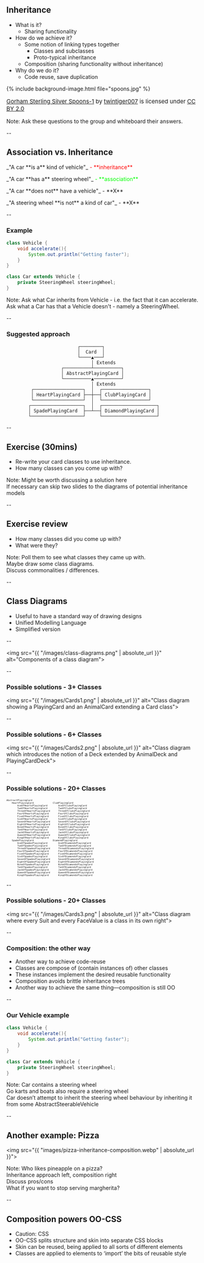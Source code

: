 ## Inheritance

+ What is it?
    + Sharing functionality
+ How do we achieve it?
    + Some notion of linking types together
        + Classes and subclasses
        + Proto-typical inheritance
    + Composition (sharing functionality without inheritance)
+ Why do we do it?
    + Code reuse, save duplication


{% include background-image.html file="spoons.jpg" %}
<p style="float:bottom;font-size:15px">
<a href="https://flic.kr/p/qjSADb">Gorham Sterling Silver Spoons-1</a>
by <a href="https://www.flickr.com/photos/twintiger/">twintiger007</a> is licensed under 
<a href="https://creativecommons.org/licenses/by/2.0/">CC BY 2.0</a>
</p>

Note:
Ask these questions to the group and whiteboard their answers.  

--

## Association vs. Inheritance

<div align="left">
<p>
_"A car
<span class="fragment highlight-red" data-fragment-index="1">**is a**</span>
kind of vehicle"_
<span class="fragment fade-in" data-fragment-index="2" style="color:red"> - **inheritance**</span>
</p>

<p>
<span class="fragment" data-fragment-index="3">
_"A car
<span class="fragment highlight-green" data-fragment-index="4">**has a**</span>
steering wheel"_
<span class="fragment fade-in" data-fragment-index="5" style="color:lime"> - **association**</span>
</span>
</p>

<p class="fragment">
_"A car **does not** have a vehicle"_ - **X**
</p>
<p class="fragment">
_"A steering wheel **is not** a kind of car"_ - **X**
</p>
</div>

--

### Example

```java
class Vehicle {
    void accelerate(){
        System.out.println("Getting faster");
    }
}

class Car extends Vehicle {
    private SteeringWheel steeringWheel;
}
```

Note:
Ask what Car inherits from Vehicle - i.e. the fact that it can accelerate.  
Ask what a Car has that a Vehicle doesn't - namely a SteeringWheel.  

--

### Suggested approach

```text
                          ┌────────┐
                          │  Card  │
                          └────▲───┘
                               │ Extends
                    ┌──────────┴──────────┐
                    │ AbstractPlayingCard │
                    └──────────▲──────────┘
                               │ Extends
         ┌──────────────────┐  │  ┌─────────────────┐
         │ HeartPlayingCard ├──┼──┤ ClubPlayingCard │
         └──────────────────┘  │  └─────────────────┘
        ┌───────────────────┐  │  ┌────────────────────┐
        │ SpadePlayingCard  ├──┴──┤ DiamondPlayingCard │
        └───────────────────┘     └────────────────────┘
```

--

## Exercise (30mins)

* Re-write your card classes to use inheritance.
* How many classes can you come up with?

Note: Might be worth discussing a solution here  
  If necessary can skip two slides to the diagrams of potential inheritance models

--

## Exercise review

+ How many classes did you come up with?
+ What were they?

Note:
Poll them to see what classes they came up with.  
Maybe draw some class diagrams.  
Discuss commonalities / differences.  

--

## Class Diagrams

* Useful to have a standard way of drawing designs
* Unified Modelling Language
* Simplified version

--

<img src="{{ "/images/class-diagrams.png" | absolute_url }}" alt="Components of a class diagram">

--

### Possible solutions - 3+ Classes

<img src="{{ "/images/Cards1.png" | absolute_url }}" alt="Class diagram showing a PlayingCard and an AnimalCard extending a Card class">

--

### Possible solutions - 6+ Classes

<img src="{{ "/images/Cards2.png" | absolute_url }}" alt="Class diagram which introduces the notion of a Deck extended by AnimalDeck and PlayingCardDeck">


--

### Possible solutions - 20+ Classes

<span style="font-size:50%;">

```text
AbstractPlayingCard
    HeartPlayingCard              ClubPlayingCard
        AceOfHeartsPlayingCard        AceOfClubsPlayingCard    
        TwoOfHeartsPlayingCard        TwoOfClubsPlayingCard    
        ThreeOfHeartsPlayingCard      ThreeOfClubsPlayingCard  
        FourOfHeartsPlayingCard       FourOfClubsPlayingCard   
        FiveOfHeartsPlayingCard       FiveOfClubsPlayingCard   
        SixOfHeartsPlayingCard        SixOfClubsPlayingCard    
        SevenOfHeartsPlayingCard      SevenOfClubsPlayingCard  
        EightOfHeartsPlayingCard      EightOfClubsPlayingCard  
        NineOfHeartsPlayingCard       NineOfClubsPlayingCard   
        TenOfHeartsPlayingCard        TenOfClubsPlayingCard    
        JackOfHeartsPlayingCard       JackOfClubsPlayingCard   
        QueenOfHeartsPlayingCard      QueenOfClubsPlayingCard  
        KingOfHeartsPlayingCard       KingOfClubsPlayingCard   
    SpadePlayingCard              DiamondPlayingCard
        AceOfSpadesPlayingCard        AceOfDiamondsPlayingCard    
        TwoOfSpadesPlayingCard        TwoOfDiamondsPlayingCard    
        ThreeOfSpadesPlayingCard      ThreeOfDiamondsPlayingCard  
        FourOfSpadesPlayingCard       FourOfDiamondsPlayingCard   
        FiveOfSpadesPlayingCard       FiveOfDiamondsPlayingCard   
        SixOfSpadesPlayingCard        SixOfDiamondsPlayingCard    
        SevenOfSpadesPlayingCard      SevenOfDiamondsPlayingCard  
        EightOfSpadesPlayingCard      EightOfDiamondsPlayingCard  
        NineOfSpadesPlayingCard       NineOfDiamondsPlayingCard   
        TenOfSpadesPlayingCard        TenOfDiamondsPlayingCard    
        JackOfSpadesPlayingCard       JackOfDiamondsPlayingCard   
        QueenOfSpadesPlayingCard      QueenOfDiamondsPlayingCard  
        KingOfSpadesPlayingCard       KingOfDiamondsPlayingCard   
```

</span>

--

### Possible solutions - 20+ Classes

<img src="{{ "/images/Cards3.png" | absolute_url }}" alt="Class diagram where every Suit and every FaceValue is a class in its own right">

--

### Composition: the other way

+ Another way to achieve code-reuse
+ Classes are compose of (contain instances of) other classes
+ These instances implement the desired reusable functionality
+ Composition avoids brittle inheritance trees
+ Another way to achieve the same thing—composition is still OO

--

### Our Vehicle example

```java
class Vehicle {
    void accelerate(){
        System.out.println("Getting faster");
    }
}

class Car extends Vehicle {
    private SteeringWheel steeringWheel;
}
```

Note: Car contains a steering wheel  
  Go karts and boats also require a steering wheel  
  Car doesn’t attempt to inherit the steering wheel behaviour by inheriting it from some AbstractSteerableVehicle

--

## Another example: Pizza

<img src="{{ "images/pizza-inheritance-composition.webp" | absolute_url }}">

Note: Who likes pineapple on a pizza?  
  Inheritance approach left, composition right  
  Discuss pros/cons  
  What if you want to stop serving margherita?  

--

## Composition powers OO-CSS

+ Caution: CSS
+ OO-CSS splits structure and skin into separate CSS blocks
+ Skin can be reused, being applied to all sorts of different elements
+ Classes are applied to elements to ‘import’ the bits of reusable style